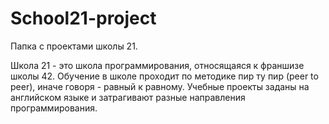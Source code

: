 # School21-project
Папка с проектами школы 21.

Школа 21 - это школа программирования, относящаяся к франшизе школы 42.
Обучение в школе проходит по методике пир ту пир (peer to peer), иначе говоря - равный к равному.
Учебные проекты заданы на английском языке и затрагивают разные направления программирования.

